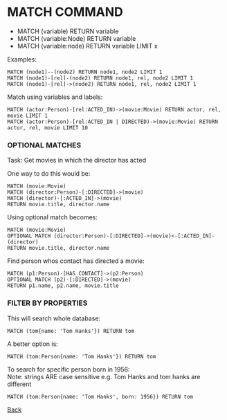 # MATCH COMMAND

* MATCH (variable) RETURN variable
* MATCH (variable:Node) RETURN variable
* MATCH (variable:node) RETURN variable LIMIT x

Examples:
```
MATCH (node1)--(node2) RETURN node1, node2 LIMIT 1
MATCH (node1)-[rel]-(node2) RETURN node1, rel, node2 LIMIT 1
MATCH (node1)-[rel]->(node2) RETURN node1, rel, node2 LIMIT 1
```

Match using variables and labels:
```
MATCH (actor:Person)-[rel:ACTED_IN)->(movie:Movie) RETURN actor, rel, movie LIMIT 1
MATCH (actor:Person)-[rel:ACTED_IN | DIRECTED)->(movie:Movie) RETURN actor, rel, movie LIMIT 10
```

### OPTIONAL MATCHES

Task: Get movies in which the director has acted

One way to do this would be:
```
MATCH (movie:Movie)
MATCH (director:Person)-[:DIRECTED]->(movie)
MATCH (director)-[:ACTED_IN]->(movie)
RETURN movie.title, director.name
```

Using optional match becomes:
```
MATCH (movie:Movie)
OPTIONAL MATCH (director:Person)-[:DIRECTED]->(movie)<-[:ACTED_IN]-(director)
RETURN movie.title, director.name
```

Find person whos contact has directed a movie:
```
MATCH (p1:Person)-[HAS_CONTACT]->(p2:Person)
OPTIONAL MATCH (p2)-[:DIRECTED]->(movie)
RETURN p1.name, p2.name, movie.title
```

### FILTER BY PROPERTIES

This will search whole database:
```
MATCH (tom{name: 'Tom Hanks'}) RETURN tom
```
A better option is:
```
MATCH (tom:Person{name: 'Tom Hanks'}) RETURN tom
```
To search for specific person born in 1956:  
Note: strings ARE case sensitive e.g. Tom Hanks and tom hanks are different
```
MATCH (tom:Person{name: 'Tom Hanks', born: 1956}) RETURN tom
```


[Back](../README.md)